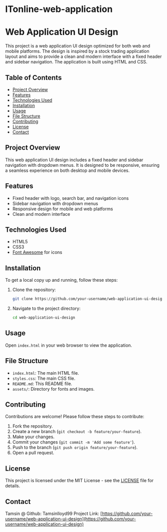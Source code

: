 # ITonline-web-application

# Web Application UI Design

This project is a web application UI design optimized for both web and mobile platforms. The design is inspired by a stock trading application layout and aims to provide a clean and modern interface with a fixed header and sidebar navigation. The application is built using HTML and CSS.

## Table of Contents
- [Project Overview](#project-overview)
- [Features](#features)
- [Technologies Used](#technologies-used)
- [Installation](#installation)
- [Usage](#usage)
- [File Structure](#file-structure)
- [Contributing](#contributing)
- [License](#license)
- [Contact](#contact)

## Project Overview
This web application UI design includes a fixed header and sidebar navigation with dropdown menus. It is designed to be responsive, ensuring a seamless experience on both desktop and mobile devices.

## Features
- Fixed header with logo, search bar, and navigation icons
- Sidebar navigation with dropdown menus
- Responsive design for mobile and web platforms
- Clean and modern interface

## Technologies Used
- HTML5
- CSS3
- [Font Awesome](https://fontawesome.com/) for icons

## Installation
To get a local copy up and running, follow these steps:

1. Clone the repository:
    ```bash
    git clone https://github.com/your-username/web-application-ui-design.git
    ```
2. Navigate to the project directory:
    ```bash
    cd web-application-ui-design
    ```

## Usage
Open `index.html` in your web browser to view the application.

## File Structure
- `index.html`: The main HTML file.
- `styles.css`: The main CSS file.
- `README.md`: This README file.
- `assets/`: Directory for fonts and images.

## Contributing
Contributions are welcome! Please follow these steps to contribute:

1. Fork the repository.
2. Create a new branch (`git checkout -b feature/your-feature`).
3. Make your changes.
4. Commit your changes (`git commit -m 'Add some feature'`).
5. Push to the branch (`git push origin feature/your-feature`).
6. Open a pull request.

## License
This project is licensed under the MIT License - see the [LICENSE](LICENSE) file for details.

## Contact
Tamsin @ Github: Tamsinlloyd99
Project Link: [https://github.com/your-username/web-application-ui-design](https://github.com/your-username/web-application-ui-design)
